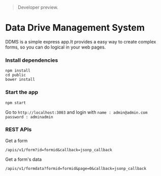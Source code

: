  > Developer preview.

Data Drive Management System
=================
DDMS is a simple express app.It provides a easy way to create complex forms,
so you can do logical in your web pages.


### Install dependencies
```shell
npm install
cd public
bower install
```

### Start the app
```shell
npm start
```
Go to `http://localhost:3003` and login with `name : admin@admin.com` `password : adminadmin`

### REST APIs
Get a form
```
/apis/v1/form?id=formid&callback=jsonp_callback
```
Get a form's data
```
/apis/v1/formdata?formid=formid&page=0&callback=jsonp_callback
```


